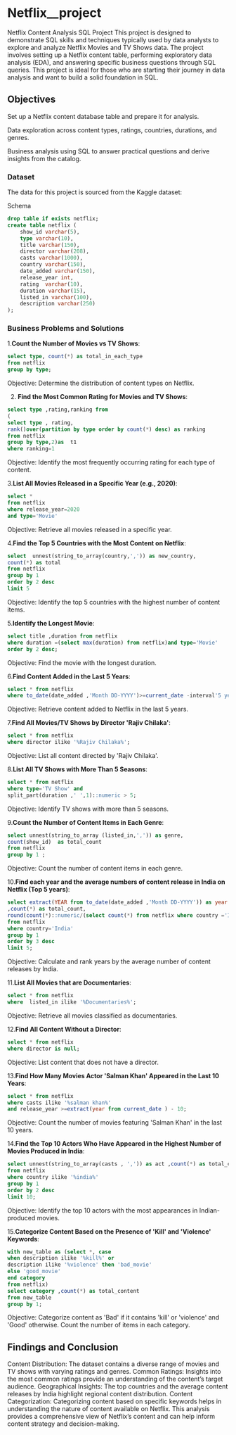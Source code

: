 # Netflix__project
Netflix Content Analysis SQL Project
This project is designed to demonstrate SQL skills and techniques typically used by data analysts to explore and analyze Netflix Movies and TV Shows data. The project involves setting up a Netflix content table, performing exploratory data analysis (EDA), and answering specific business questions through SQL queries. This project is ideal for those who are starting their journey in data analysis and want to build a solid foundation in SQL.

## Objectives
Set up a Netflix content database table and prepare it for analysis.

Data exploration across content types, ratings, countries, durations, and genres.

Business analysis using SQL to answer practical questions and derive insights from the catalog.

### Dataset
The data for this project is sourced from the Kaggle dataset:


Schema
```sql
drop table if exists netflix;
create table netflix (
	show_id	varchar(5),
	type varchar(10),
	title varchar(150),
	director varchar(208),
	casts varchar(1000),
	country varchar(150),
	date_added varchar(150),
	release_year int,
	rating	varchar(10),
	duration varchar(15),
	listed_in varchar(100),
	description varchar(250)
);
```

### Business Problems and Solutions
1.**Count the Number of Movies vs TV Shows**:
```sql
select type, count(*) as total_in_each_type 
from netflix
group by type;
```
Objective: Determine the distribution of content types on Netflix.

2. **Find the Most Common Rating for Movies and TV Shows**:
```sql
select type ,rating,ranking from
(
select type , rating, 
rank()over(partition by type order by count(*) desc) as ranking 
from netflix 
group by type,2)as  t1 
where ranking=1

```
Objective: Identify the most frequently occurring rating for each type of content.

3.**List All Movies Released in a Specific Year (e.g., 2020)**:
```sql
select *
from netflix
where release_year=2020 
and type='Movie'
```
Objective: Retrieve all movies released in a specific year.

4.**Find the Top 5 Countries with the Most Content on Netflix**:
```sql
select  unnest(string_to_array(country,',')) as new_country,
count(*) as total
from netflix
group by 1
order by 2 desc 
limit 5
````
Objective: Identify the top 5 countries with the highest number of content items.

5.**Identify the Longest Movie**:
```sql
select title ,duration from netflix
where duration =(select max(duration) from netflix)and type='Movie'
order by 2 desc;
```
Objective: Find the movie with the longest duration.

6.**Find Content Added in the Last 5 Years**:
```sql
select * from netflix
where to_date(date_added ,'Month DD-YYYY')>=current_date -interval'5 years';
```
Objective: Retrieve content added to Netflix in the last 5 years.

7.**Find All Movies/TV Shows by Director 'Rajiv Chilaka'**:
```sql
select * from netflix 
where director ilike '%Rajiv Chilaka%';
```
Objective: List all content directed by 'Rajiv Chilaka'.


8.**List All TV Shows with More Than 5 Seasons**:
```sql
select * from netflix
where type='TV Show' and 
split_part(duration ,' ',1)::numeric > 5;
```
Objective: Identify TV shows with more than 5 seasons.

9.**Count the Number of Content Items in Each Genre**:
```sql
select unnest(string_to_array (listed_in,',')) as genre, 
count(show_id)  as total_count
from netflix
group by 1 ;
```
Objective: Count the number of content items in each genre.

10.**Find each year and the average numbers of content release in India on Netflix (Top 5 years)**:
```sql
select extract(YEAR from to_date(date_added ,'Month DD-YYYY')) as year 
,count(*) as total_count,
round(count(*)::numeric/(select count(*) from netflix where country ='India')::numeric*100,2) as avg_
from netflix 
where country='India'
group by 1
order by 3 desc 
limit 5;
```
Objective: Calculate and rank years by the average number of content releases by India.

11.**List All Movies that are Documentaries**:
```sql
select * from netflix 
where  listed_in ilike '%Documentaries%';
```
Objective: Retrieve all movies classified as documentaries.

12.**Find All Content Without a Director**:
```sql
select * from netflix 
where director is null;
```
Objective: List content that does not have a director.

13.**Find How Many Movies Actor 'Salman Khan' Appeared in the Last 10 Years**:
```sql
select * from netflix 
where casts ilike '%salman khan%'
and release_year >=extract(year from current_date ) - 10;
```
Objective: Count the number of movies featuring 'Salman Khan' in the last 10 years.

14.**Find the Top 10 Actors Who Have Appeared in the Highest Number of Movies Produced in India**:
```sql
select unnest(string_to_array(casts , ',')) as act ,count(*) as total_count
from netflix 
where country ilike '%india%' 
group by 1
order by 2 desc
limit 10;
```
Objective: Identify the top 10 actors with the most appearances in Indian-produced movies.

15.**Categorize Content Based on the Presence of 'Kill' and 'Violence' Keywords**:
```sql
with new_table as (select *, case 
when description ilike '%kill%' or 
description ilike '%violence' then 'bad_movie'
else 'good_movie'
end category 
from netflix) 
select category ,count(*) as total_content 
from new_table 
group by 1;
```
Objective: Categorize content as 'Bad' if it contains 'kill' or 'violence' and 'Good' otherwise. Count the number of items in each category.

## Findings and Conclusion
Content Distribution: The dataset contains a diverse range of movies and TV shows with varying ratings and genres.
Common Ratings: Insights into the most common ratings provide an understanding of the content’s target audience.
Geographical Insights: The top countries and the average content releases by India highlight regional content distribution.
Content Categorization: Categorizing content based on specific keywords helps in understanding the nature of content available on Netflix.
This analysis provides a comprehensive view of Netflix’s content and can help inform content strategy and decision-making.
